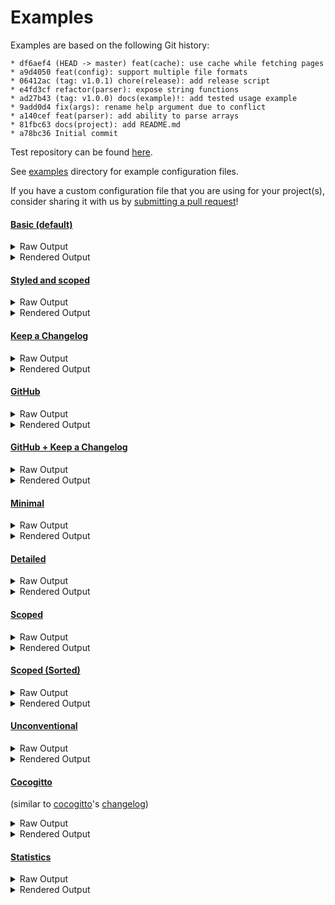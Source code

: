 # Examples

Examples are based on the following Git history:

```log
* df6aef4 (HEAD -> master) feat(cache): use cache while fetching pages
* a9d4050 feat(config): support multiple file formats
* 06412ac (tag: v1.0.1) chore(release): add release script
* e4fd3cf refactor(parser): expose string functions
* ad27b43 (tag: v1.0.0) docs(example)!: add tested usage example
* 9add0d4 fix(args): rename help argument due to conflict
* a140cef feat(parser): add ability to parse arrays
* 81fbc63 docs(project): add README.md
* a78bc36 Initial commit
```

Test repository can be found [here](https://github.com/orhun/git-cliff-readme-example).

See [examples](https://github.com/orhun/git-cliff/tree/main/examples) directory for example configuration files.

If you have a custom configuration file that you are using for your project(s), consider sharing it with us by [submitting a pull request](https://github.com/orhun/git-cliff/blob/main/CONTRIBUTING.md)!

#### [Basic (default)](https://github.com/orhun/git-cliff/tree/main/config/cliff.toml)

<details>
  <summary>Raw Output</summary>

```
# Changelog

All notable changes to this project will be documented in this file.

## [unreleased]

### Features

- Support multiple file formats
- Use cache while fetching pages

## [1.0.1] - 2021-07-18

### Miscellaneous Tasks

- Add release script

### Refactor

- Expose string functions

## [1.0.0] - 2021-07-18

### Bug Fixes

- Rename help argument due to conflict

### Documentation

- Add README.md
- Add tested usage example

### Features

- Add ability to parse arrays

<!-- generated by git-cliff -->
```

</details>

<details>
  <summary>Rendered Output</summary>

# Changelog

All notable changes to this project will be documented in this file.

## [unreleased]

### Features

- Support multiple file formats
- Use cache while fetching pages

## [1.0.1] - 2021-07-18

### Miscellaneous Tasks

- Add release script

### Refactor

- Expose string functions

## [1.0.0] - 2021-07-18

### Bug Fixes

- Rename help argument due to conflict

### Documentation

- Add README.md
- Add tested usage example

### Features

- Add ability to parse arrays

<!-- generated by git-cliff -->

</details>

#### [Styled and scoped](https://github.com/orhun/git-cliff/tree/main/cliff.toml)

<details>
  <summary>Raw Output</summary>

```
# Changelog

All notable changes to this project will be documented in this file.

## [unreleased]

### ⛰️  Features

- *(cache)* Use cache while fetching pages
- *(config)* Support multiple file formats

## [1.0.1] - 2021-07-18

### 🚜 Refactor

- *(parser)* Expose string functions

### ⚙️ Miscellaneous Tasks

- *(release)* Add release script

## [1.0.0] - 2021-07-18

### ⛰️  Features

- *(parser)* Add ability to parse arrays

### 🐛 Bug Fixes

- *(args)* Rename help argument due to conflict

### 📚 Documentation

- *(example)* [**breaking**] Add tested usage example
- *(project)* Add README.md

<!-- generated by git-cliff -->
```

</details>

<details>
  <summary>Rendered Output</summary>

# Changelog

All notable changes to this project will be documented in this file.

## [unreleased]

### ⛰️ Features

- _(cache)_ Use cache while fetching pages
- _(config)_ Support multiple file formats

## [1.0.1] - 2021-07-18

### 🚜 Refactor

- _(parser)_ Expose string functions

### ⚙️ Miscellaneous Tasks

- _(release)_ Add release script

## [1.0.0] - 2021-07-18

### ⛰️ Features

- _(parser)_ Add ability to parse arrays

### 🐛 Bug Fixes

- _(args)_ Rename help argument due to conflict

### 📚 Documentation

- _(example)_ [**breaking**] Add tested usage example
- _(project)_ Add README.md

<!-- generated by git-cliff -->

</details>

#### [Keep a Changelog](https://github.com/orhun/git-cliff/tree/main/examples/keepachangelog.toml)

<details>
  <summary>Raw Output</summary>

```
# Changelog

All notable changes to this project will be documented in this file.

The format is based on [Keep a Changelog](https://keepachangelog.com/en/1.0.0/),
and this project adheres to [Semantic Versioning](https://semver.org/spec/v2.0.0.html).

## [Unreleased]

### Added

- Support multiple file formats

### Changed

- Use cache while fetching pages

## [1.0.1] - 2021-07-18

### Added

- Add release script

### Changed

- Expose string functions

## [1.0.0] - 2021-07-18

### Added

- Add tested usage example
- Add ability to parse arrays
- Add README.md

### Changed

- Initial commit

### Fixed

- Rename help argument due to conflict

[unreleased]: https://github.com/orhun/git-cliff-readme-example/compare/v1.0.1..HEAD
[1.0.1]: https://github.com/orhun/git-cliff-readme-example/compare/v1.0.0..v1.0.1

<!-- generated by git-cliff -->
```

</details>

<details>
  <summary>Rendered Output</summary>

# Changelog

All notable changes to this project will be documented in this file.

The format is based on [Keep a Changelog](https://keepachangelog.com/en/1.0.0/),
and this project adheres to [Semantic Versioning](https://semver.org/spec/v2.0.0.html).

## [Unreleased]

### Added

- Support multiple file formats

### Changed

- Use cache while fetching pages

## [1.0.1] - 2021-07-18

### Added

- Add release script

### Changed

- Expose string functions

## [1.0.0] - 2021-07-18

### Added

- Add tested usage example
- Add ability to parse arrays
- Add README.md

### Changed

- Initial commit

### Fixed

- Rename help argument due to conflict

[unreleased]: https://github.com/orhun/git-cliff-readme-example/compare/v1.0.1..HEAD
[1.0.1]: https://github.com/orhun/git-cliff-readme-example/compare/v1.0.0..v1.0.1

<!-- generated by git-cliff -->

</details>

#### [GitHub](https://github.com/orhun/git-cliff/tree/main/examples/github.toml)

<details>
  <summary>Raw Output</summary>

```
## What's Changed
* feat(cache): use cache while fetching pages by @orhun
* feat(config): support multiple file formats by @orhun

## What's Changed in v1.0.1
* chore(release): add release script by @orhun
* refactor(parser): expose string functions by @orhun

**Full Changelog**: https://github.com/orhun/git-cliff-readme-example/compare/v1.0.0...v1.0.1

## What's Changed in v1.0.0
* docs(example)!: add tested usage example by @orhun
* fix(args): rename help argument due to conflict by @orhun
* feat(parser): add ability to parse arrays by @orhun
* docs(project): add README.md by @orhun
* Initial commit by @orhun

<!-- generated by git-cliff -->
```

</details>

<details>
  <summary>Rendered Output</summary>

## What's Changed

- feat(cache): use cache while fetching pages by @orhun
- feat(config): support multiple file formats by @orhun

## What's Changed in v1.0.1

- chore(release): add release script by @orhun
- refactor(parser): expose string functions by @orhun

**Full Changelog**: https://github.com/orhun/git-cliff-readme-example/compare/v1.0.0...v1.0.1

## What's Changed in v1.0.0

- docs(example)!: add tested usage example by @orhun
- fix(args): rename help argument due to conflict by @orhun
- feat(parser): add ability to parse arrays by @orhun
- docs(project): add README.md by @orhun
- Initial commit by @orhun

<!-- generated by git-cliff -->

</details>

#### [GitHub + Keep a Changelog](https://github.com/orhun/git-cliff/tree/main/examples/github-keepachangelog.toml)

<details>
  <summary>Raw Output</summary>

```
# Changelog

All notable changes to this project will be documented in this file.

The format is based on [Keep a Changelog](https://keepachangelog.com/en/1.0.0/),
and this project adheres to [Semantic Versioning](https://semver.org/spec/v2.0.0.html).

## [Unreleased]

### Added
- Support multiple file formats by @orhun

### Changed
- Use cache while fetching pages by @orhun

## [1.0.1] - 2021-07-18

### Added
- Add release script by @orhun

### Changed
- Expose string functions by @orhun

## [1.0.0] - 2021-07-18

### Added
- Add tested usage example by @orhun
- Add ability to parse arrays by @orhun
- Add README.md by @orhun

### Changed
- Initial commit by @orhun

### Fixed
- Rename help argument due to conflict by @orhun

[unreleased]: https://github.com/orhun/git-cliff-readme-example/compare/v1.0.1..HEAD
[1.0.1]: https://github.com/orhun/git-cliff-readme-example/compare/v1.0.0..v1.0.1

<!-- generated by git-cliff -->
```

</details>

<details>
  <summary>Rendered Output</summary>

# Changelog

All notable changes to this project will be documented in this file.

The format is based on [Keep a Changelog](https://keepachangelog.com/en/1.0.0/),
and this project adheres to [Semantic Versioning](https://semver.org/spec/v2.0.0.html).

## [Unreleased]

### Added

- Support multiple file formats by @orhun

### Changed

- Use cache while fetching pages by @orhun

## [1.0.1] - 2021-07-18

### Added

- Add release script by @orhun

### Changed

- Expose string functions by @orhun

## [1.0.0] - 2021-07-18

### Added

- Add tested usage example by @orhun
- Add ability to parse arrays by @orhun
- Add README.md by @orhun

### Changed

- Initial commit by @orhun

### Fixed

- Rename help argument due to conflict by @orhun

[unreleased]: https://github.com/orhun/git-cliff-readme-example/compare/v1.0.1..HEAD
[1.0.1]: https://github.com/orhun/git-cliff-readme-example/compare/v1.0.0..v1.0.1

<!-- generated by git-cliff -->

</details>

#### [Minimal](https://github.com/orhun/git-cliff/tree/main/examples/minimal.toml)

<details>
  <summary>Raw Output</summary>

```
## Unreleased
### Feat
- Support multiple file formats
- Use cache while fetching pages

## 1.0.1 - 2021-07-18
### Chore
- Add release script

### Refactor
- Expose string functions

## 1.0.0 - 2021-07-18
### Docs
- Add README.md
- [**breaking**] Add tested usage example

### Feat
- Add ability to parse arrays

### Fix
- Rename help argument due to conflict
```

</details>

<details>
  <summary>Rendered Output</summary>

## Unreleased
### Feat
- Support multiple file formats
- Use cache while fetching pages

## 1.0.1 - 2021-07-18
### Chore
- Add release script

### Refactor
- Expose string functions

## 1.0.0 - 2021-07-18
### Docs
- Add README.md
- [**breaking**] Add tested usage example

### Feat
- Add ability to parse arrays

### Fix
- Rename help argument due to conflict

</details>

#### [Detailed](https://github.com/orhun/git-cliff/tree/main/examples/detailed.toml)

<details>
  <summary>Raw Output</summary>

```
# Changelog

All notable changes to this project will be documented in this file.

## Unreleased

### Features

- Support multiple file formats ([a9d4050](a9d4050212a18f6b3bd76e2e41fbb9045d268b80))
- Use cache while fetching pages ([df6aef4](df6aef41292f3ffe5887754232e6ea7831c50ba5))

## 1.0.1 - 2021-07-18

[ad27b43](ad27b43e8032671afb4809a1a3ecf12f45c60e0e)...[06412ac](06412ac1dd4071006c465dde6597a21d4367a158)

### Miscellaneous Tasks

- Add release script ([06412ac](06412ac1dd4071006c465dde6597a21d4367a158))

### Refactor

- Expose string functions ([e4fd3cf](e4fd3cf8e2e6f49c0b57f66416e886c37cbb3715))

## 1.0.0 - 2021-07-18

### Bug Fixes

- Rename help argument due to conflict ([9add0d4](9add0d4616dc95a6ea8b01d5e4d233876b6e5e00))

### Documentation

- Add README.md ([81fbc63](81fbc6365484abf0b4f4b05d384175763ad8db44))
- Add tested usage example ([ad27b43](ad27b43e8032671afb4809a1a3ecf12f45c60e0e))

### Features

- Add ability to parse arrays ([a140cef](a140cef0405e0bcbfb5de44ff59e091527d91b38))

<!-- generated by git-cliff -->
```

</details>

<details>
  <summary>Rendered Output</summary>

# Changelog

All notable changes to this project will be documented in this file.

## Unreleased

### Features

- Support multiple file formats (a9d4050)
- Use cache while fetching pages (df6aef4)

## [1.0.1] - 2021-07-18

ad27b43...06412ac

### Miscellaneous Tasks

- Add release script (06412ac)

### Refactor

- Expose string functions (e4fd3cf)

## [1.0.0] - 2021-07-18

### Bug Fixes

- Rename help argument due to conflict (9add0d4)

### Documentation

- Add README.md (81fbc63)
- Add tested usage example (ad27b43)

### Features

- Add ability to parse arrays (a140cef)

<!-- generated by git-cliff -->

</details>

#### [Scoped](https://github.com/orhun/git-cliff/tree/main/examples/scoped.toml)

<details>
  <summary>Raw Output</summary>

```
# Changelog

All notable changes to this project will be documented in this file.

## Unreleased

### Features

#### Cache

- Use cache while fetching pages

#### Config

- Support multiple file formats

## 1.0.1 - 2021-07-18

### Miscellaneous Tasks

#### Release

- Add release script

### Refactor

#### Parser

- Expose string functions

## 1.0.0 - 2021-07-18

### Bug Fixes

#### Args

- Rename help argument due to conflict

### Documentation

#### Example

- Add tested usage example

#### Project

- Add README.md

### Features

#### Parser

- Add ability to parse arrays

<!-- generated by git-cliff -->
```

</details>

<details>
  <summary>Rendered Output</summary>

# Changelog

All notable changes to this project will be documented in this file.

## Unreleased

### Features

#### Cache

- Use cache while fetching pages

#### Config

- Support multiple file formats

## 1.0.1 - 2021-07-18

### Miscellaneous Tasks

#### Release

- Add release script

### Refactor

#### Parser

- Expose string functions

## 1.0.0 - 2021-07-18

### Bug Fixes

#### Args

- Rename help argument due to conflict

### Documentation

#### Example

- Add tested usage example

#### Project

- Add README.md

### Features

#### Parser

- Add ability to parse arrays

<!-- generated by git-cliff -->

</details>

#### [Scoped (Sorted)](https://github.com/orhun/git-cliff/tree/main/examples/scopesorted.toml)

<details>
  <summary>Raw Output</summary>

```
# Changelog

All notable changes to this project will be documented in this file.

## Unreleased

### Features

- *(cache)* Use cache while fetching pages
- *(config)* Support multiple file formats

## 1.0.1 - 2021-07-18

### Miscellaneous Tasks

- *(release)* Add release script

### Refactor

- *(parser)* Expose string functions

## 1.0.0 - 2021-07-18

### Bug Fixes

- *(args)* Rename help argument due to conflict

### Documentation

- *(example)* Add tested usage example
  - **BREAKING**: add tested usage example
- *(project)* Add README.md

### Features

- *(parser)* Add ability to parse arrays

<!-- generated by git-cliff -->
```

</details>

<details>
  <summary>Rendered Output</summary>

# Changelog

All notable changes to this project will be documented in this file.

## Unreleased

### Features

- *(cache)* Use cache while fetching pages
- *(config)* Support multiple file formats

## 1.0.1 - 2021-07-18

### Miscellaneous Tasks

- *(release)* Add release script

### Refactor

- *(parser)* Expose string functions

## 1.0.0 - 2021-07-18

### Bug Fixes

- *(args)* Rename help argument due to conflict

### Documentation

- *(example)* Add tested usage example
  - **BREAKING**: add tested usage example
- *(project)* Add README.md

### Features

- *(parser)* Add ability to parse arrays

<!-- generated by git-cliff -->

</details>

#### [Unconventional](https://github.com/orhun/git-cliff/tree/main/examples/unconventional.toml)

<details>
  <summary>Raw Output</summary>

```
# Changelog

All notable changes to this project will be documented in this file.

## Unreleased

### Features

- feat(config): support multiple file formats
- feat(cache): use cache while fetching pages

## 1.0.1 - 2021-07-18

### Miscellaneous Tasks

- chore(release): add release script

### Refactor

- refactor(parser): expose string functions

## 1.0.0 - 2021-07-18

### Bug Fixes

- fix(args): rename help argument due to conflict

### Documentation

- docs(project): add README.md
- docs(example)!: add tested usage example

### Features

- feat(parser): add ability to parse arrays

### Other (unconventional)

- Initial commit

<!-- generated by git-cliff -->
```

</details>

<details>
  <summary>Rendered Output</summary>

# Changelog

All notable changes to this project will be documented in this file.

## Unreleased

### Features

- feat(config): support multiple file formats
- feat(cache): use cache while fetching pages

## 1.0.1 - 2021-07-18

### Miscellaneous Tasks

- chore(release): add release script

### Refactor

- refactor(parser): expose string functions

## 1.0.0 - 2021-07-18

### Bug Fixes

- fix(args): rename help argument due to conflict

### Documentation

- docs(project): add README.md
- docs(example)!: add tested usage example

### Features

- feat(parser): add ability to parse arrays

### Other (unconventional)

- Initial commit

<!-- generated by git-cliff -->

</details>

#### [Cocogitto](https://github.com/orhun/git-cliff/tree/main/examples/cocogitto.toml)

(similar to [cocogitto](https://github.com/cocogitto/cocogitto)'s [changelog](https://github.com/cocogitto/cocogitto/blob/main/CHANGELOG.md))

<details>
  <summary>Raw Output</summary>

```
# Changelog

All notable changes to this project will be documented in this file. See [conventional commits](https://www.conventionalcommits.org/) for commit guidelines.

---
## [unreleased]

### Features

- **(cache)** use cache while fetching pages - ([df6aef4](https://github.com/cocogitto/cocogitto/commit/df6aef41292f3ffe5887754232e6ea7831c50ba5)) - orhun
- **(config)** support multiple file formats - ([a9d4050](https://github.com/cocogitto/cocogitto/commit/a9d4050212a18f6b3bd76e2e41fbb9045d268b80)) - orhun

---
## [1.0.1](https://github.com/cocogitto/cocogitto/compare/v1.0.0..v1.0.1) - 2021-07-18

### Miscellaneous Chores

- **(release)** add release script - ([06412ac](https://github.com/cocogitto/cocogitto/commit/06412ac1dd4071006c465dde6597a21d4367a158)) - orhun

### Refactoring

- **(parser)** expose string functions - ([e4fd3cf](https://github.com/cocogitto/cocogitto/commit/e4fd3cf8e2e6f49c0b57f66416e886c37cbb3715)) - orhun

---
## [1.0.0] - 2021-07-18

### Bug Fixes

- **(args)** rename help argument due to conflict - ([9add0d4](https://github.com/cocogitto/cocogitto/commit/9add0d4616dc95a6ea8b01d5e4d233876b6e5e00)) - orhun

### Documentation

- **(example)** [**breaking**] add tested usage example - ([ad27b43](https://github.com/cocogitto/cocogitto/commit/ad27b43e8032671afb4809a1a3ecf12f45c60e0e)) - orhun
- **(project)** add README.md - ([81fbc63](https://github.com/cocogitto/cocogitto/commit/81fbc6365484abf0b4f4b05d384175763ad8db44)) - orhun

### Features

- **(parser)** add ability to parse arrays - ([a140cef](https://github.com/cocogitto/cocogitto/commit/a140cef0405e0bcbfb5de44ff59e091527d91b38)) - orhun

<!-- generated by git-cliff -->
```

</details>

<details>
  <summary>Rendered Output</summary>

# Changelog

All notable changes to this project will be documented in this file. See [conventional commits](https://www.conventionalcommits.org/) for commit guidelines.

---

## [unreleased]

### Features

- **(cache)** use cache while fetching pages - ([df6aef4](https://github.com/cocogitto/cocogitto/commit/df6aef41292f3ffe5887754232e6ea7831c50ba5)) - orhun
- **(config)** support multiple file formats - ([a9d4050](https://github.com/cocogitto/cocogitto/commit/a9d4050212a18f6b3bd76e2e41fbb9045d268b80)) - orhun

---

## [1.0.1](https://github.com/cocogitto/cocogitto/compare/v1.0.0..v1.0.1) - 2021-07-18

### Miscellaneous Chores

- **(release)** add release script - ([06412ac](https://github.com/cocogitto/cocogitto/commit/06412ac1dd4071006c465dde6597a21d4367a158)) - orhun

### Refactoring

- **(parser)** expose string functions - ([e4fd3cf](https://github.com/cocogitto/cocogitto/commit/e4fd3cf8e2e6f49c0b57f66416e886c37cbb3715)) - orhun

---

## [1.0.0] - 2021-07-18

### Bug Fixes

- **(args)** rename help argument due to conflict - ([9add0d4](https://github.com/cocogitto/cocogitto/commit/9add0d4616dc95a6ea8b01d5e4d233876b6e5e00)) - orhun

### Documentation

- **(example)** [**breaking**] add tested usage example - ([ad27b43](https://github.com/cocogitto/cocogitto/commit/ad27b43e8032671afb4809a1a3ecf12f45c60e0e)) - orhun
- **(project)** add README.md - ([81fbc63](https://github.com/cocogitto/cocogitto/commit/81fbc6365484abf0b4f4b05d384175763ad8db44)) - orhun

### Features

- **(parser)** add ability to parse arrays - ([a140cef](https://github.com/cocogitto/cocogitto/commit/a140cef0405e0bcbfb5de44ff59e091527d91b38)) - orhun

<!-- generated by git-cliff -->

</details>

#### [Statistics](https://github.com/orhun/git-cliff/tree/main/examples/statistics.toml)

<details>
  <summary>Raw Output</summary>

```
# Changelog

All notable changes to this project will be documented in this file.

## Unreleased

### Features

- Support multiple file formats
- Use cache while fetching pages

### Commit Statistics

- 2 commit(s) contributed to the release.
- 0 day(s) passed between the first and last commit.
- 2 commit(s) parsed as conventional.
- 0 linked issue(s) detected in commits.
- 1430 day(s) passed between releases.

## 1.0.1 - 2021-07-18

### Miscellaneous Tasks

- Add release script

### Refactor

- Expose string functions

### Commit Statistics

- 2 commit(s) contributed to the release.
- 0 day(s) passed between the first and last commit.
- 2 commit(s) parsed as conventional.
- 0 linked issue(s) detected in commits.

## 1.0.0 - 2021-07-18

### Bug Fixes

- Rename help argument due to conflict

### Documentation

- Add README.md
- Add tested usage example

### Features

- Add ability to parse arrays

### Other (unconventional)

- Initial commit

### Commit Statistics

- 5 commit(s) contributed to the release.
- 4 day(s) passed between the first and last commit.
- 4 commit(s) parsed as conventional.
- 0 linked issue(s) detected in commits.

<!-- generated by git-cliff -->
```

</details>

<details>
  <summary>Rendered Output</summary>

# Changelog

All notable changes to this project will be documented in this file.

## Unreleased

### Features

- Support multiple file formats
- Use cache while fetching pages

### Commit Statistics

- 2 commit(s) contributed to the release.
- 0 day(s) passed between the first and last commit.
- 2 commit(s) parsed as conventional.
- 0 linked issue(s) detected in commits.
- 1430 day(s) passed between releases.

## 1.0.1 - 2021-07-18

### Miscellaneous Tasks

- Add release script

### Refactor

- Expose string functions

### Commit Statistics

- 2 commit(s) contributed to the release.
- 0 day(s) passed between the first and last commit.
- 2 commit(s) parsed as conventional.
- 0 linked issue(s) detected in commits.

## 1.0.0 - 2021-07-18

### Bug Fixes

- Rename help argument due to conflict

### Documentation

- Add README.md
- Add tested usage example

### Features

- Add ability to parse arrays

### Other (unconventional)

- Initial commit

### Commit Statistics

- 5 commit(s) contributed to the release.
- 4 day(s) passed between the first and last commit.
- 4 commit(s) parsed as conventional.
- 0 linked issue(s) detected in commits.

<!-- generated by git-cliff -->

</details>